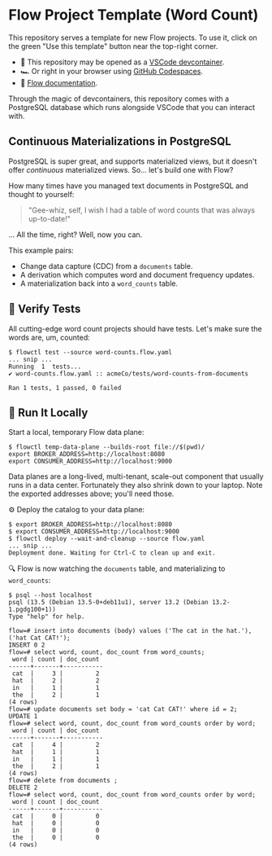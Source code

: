 # Flow Project Template (Word Count)

This repository serves a template for new Flow projects. To use it, click on the green "Use this template" button near the top-right corner.

* 🏃 This repository may be opened as a
[VSCode devcontainer](https://code.visualstudio.com/docs/remote/containers).
* 🏎️ Or right in your browser using [GitHub Codespaces](https://github.com/features/codespaces).
* 📖 [Flow documentation](https://docs.estuary.dev/).

Through the magic of devcontainers, this repository comes with a PostgreSQL
database which runs alongside VSCode that you can interact with.

## Continuous Materializations in PostgreSQL

PostgreSQL is super great, and supports materialized views,
but it doesn't offer _continuous_ materialized views.
So... let's build one with Flow?

How many times have you managed text documents in PostgreSQL and thought to yourself:
> "Gee-whiz, self, I wish I had a table of word counts that was always up-to-date!"

... All the time, right? Well, now you can.

This example pairs:
* Change data capture (CDC) from a `documents` table.
* A derivation which computes word and document frequency updates.
* A materialization back into a `word_counts` table.

## 🧪 Verify Tests

All cutting-edge word count projects should have tests.
Let's make sure the words are, um, counted:
```console
$ flowctl test --source word-counts.flow.yaml
... snip ...
Running  1  tests...
✔️ word-counts.flow.yaml :: acmeCo/tests/word-counts-from-documents

Ran 1 tests, 1 passed, 0 failed
```

## 🚢 Run It Locally

Start a local, temporary Flow data plane:
```console
$ flowctl temp-data-plane --builds-root file://$(pwd)/
export BROKER_ADDRESS=http://localhost:8080
export CONSUMER_ADDRESS=http://localhost:9000
```

Data planes are a long-lived, multi-tenant, scale-out component that
usually runs in a data center.
Fortunately they also shrink down to your laptop.
Note the exported addresses above; you'll need those.

⚙️ Deploy the catalog to your data plane:
```console
$ export BROKER_ADDRESS=http://localhost:8080
$ export CONSUMER_ADDRESS=http://localhost:9000
$ flowctl deploy --wait-and-cleanup --source flow.yaml
... snip ...
Deployment done. Waiting for Ctrl-C to clean up and exit.
```

🔍 Flow is now watching the `documents` table, and materializing to `word_counts`:
```console
$ psql --host localhost
psql (13.5 (Debian 13.5-0+deb11u1), server 13.2 (Debian 13.2-1.pgdg100+1))
Type "help" for help.

flow=# insert into documents (body) values ('The cat in the hat.'), ('hat Cat CAT!');
INSERT 0 2
flow=# select word, count, doc_count from word_counts;
 word | count | doc_count
------+-------+-----------
 cat  |     3 |         2
 hat  |     2 |         2
 in   |     1 |         1
 the  |     2 |         1
(4 rows)
flow=# update documents set body = 'cat Cat CAT!' where id = 2;
UPDATE 1
flow=# select word, count, doc_count from word_counts order by word;
 word | count | doc_count
------+-------+-----------
 cat  |     4 |         2
 hat  |     1 |         1
 in   |     1 |         1
 the  |     2 |         1
(4 rows)
flow=# delete from documents ;
DELETE 2
flow=# select word, count, doc_count from word_counts order by word;
 word | count | doc_count
------+-------+-----------
 cat  |     0 |         0
 hat  |     0 |         0
 in   |     0 |         0
 the  |     0 |         0
(4 rows)
```